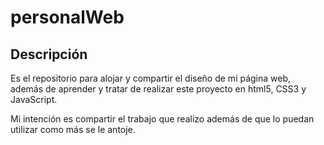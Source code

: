 personalWeb 
===========

Descripción
-----------

Es el repositorio para alojar y compartir el diseño de mi página web, además de aprender y tratar de realizar este proyecto en html5, CSS3 y JavaScript.

Mi intención es compartir el trabajo que realizo además de que lo puedan utilizar como más se le antoje.
